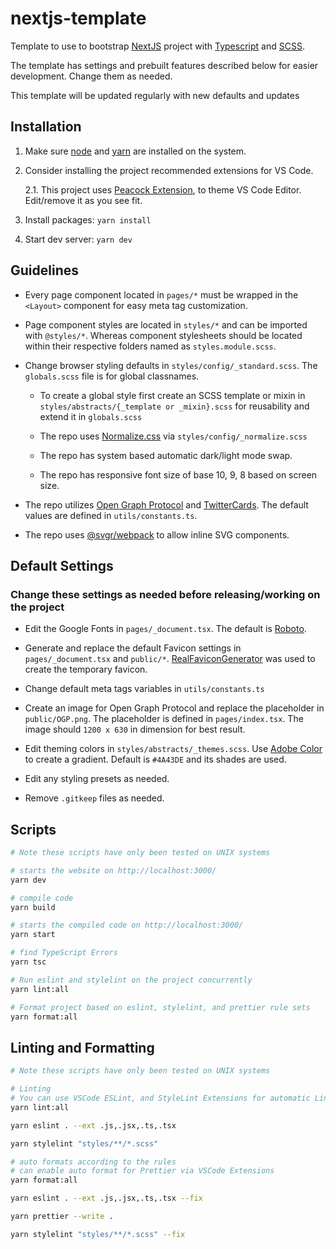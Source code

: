 # nextjs-template

Template to use to bootstrap [NextJS](https://nextjs.org/) project with [Typescript](https://www.typescriptlang.org/) and [SCSS](https://sass-lang.com/).

The template has settings and prebuilt features described below for easier development. Change them as needed.

This template will be updated regularly with new defaults and updates

## Installation

1. Make sure [node](https://nodejs.org/en/) and [yarn](https://classic.yarnpkg.com/en/) are installed on the system.

2. Consider installing the project recommended extensions for VS Code.

   2.1. This project uses [Peacock Extension](https://marketplace.visualstudio.com/items?itemName=johnpapa.vscode-peacock), to theme VS Code Editor. Edit/remove it as you see fit.

3. Install packages: `yarn install`

4. Start dev server: `yarn dev`

## Guidelines

- Every page component located in `pages/*` must be wrapped in the `<Layout>` component for easy meta tag customization.

- Page component styles are located in `styles/*` and can be imported with `@styles/*`. Whereas component stylesheets should be located within their respective folders named as `styles.module.scss`.

- Change browser styling defaults in `styles/config/_standard.scss`. The `globals.scss` file is for global classnames.

  - To create a global style first create an SCSS template or mixin in `styles/abstracts/{_template or _mixin}.scss` for reusability and extend it in `globals.scss`

  - The repo uses [Normalize.css](https://necolas.github.io/normalize.css/) via `styles/config/_normalize.scss`

  - The repo has system based automatic dark/light mode swap.

  - The repo has responsive font size of base 10, 9, 8 based on screen size.

- The repo utilizes [Open Graph Protocol](https://opengraphprotocol.org/) and [TwitterCards](https://developer.twitter.com/en/docs/twitter-for-websites/cards/overview/abouts-cards). The default values are defined in `utils/constants.ts`.

- The repo uses [@svgr/webpack](https://www.npmjs.com/package/@svgr/webpack) to allow inline SVG components.

## Default Settings

### Change these settings as needed before releasing/working on the project

- Edit the Google Fonts in `pages/_document.tsx`. The default is [Roboto](https://fonts.google.com/specimen/Roboto).

- Generate and replace the default Favicon settings in `pages/_document.tsx` and `public/*`. [RealFaviconGenerator](https://realfavicongenerator.net) was used to create the temporary favicon.

- Change default meta tags variables in `utils/constants.ts`

- Create an image for Open Graph Protocol and replace the placeholder in `public/OGP.png`. The placeholder is defined in `pages/index.tsx`. The image should `1200 x 630` in dimension for best result.

- Edit theming colors in `styles/abstracts/_themes.scss`. Use [Adobe Color](https://color.adobe.com/) to create a gradient. Default is `#4A43DE` and its shades are used.

- Edit any styling presets as needed.

- Remove `.gitkeep` files as needed.

## Scripts

```bash
# Note these scripts have only been tested on UNIX systems

# starts the website on http://localhost:3000/
yarn dev

# compile code
yarn build

# starts the compiled code on http://localhost:3000/
yarn start

# find TypeScript Errors
yarn tsc

# Run eslint and stylelint on the project concurrently
yarn lint:all

# Format project based on eslint, stylelint, and prettier rule sets
yarn format:all
```

## Linting and Formatting

```bash
# Note these scripts have only been tested on UNIX systems

# Linting
# You can use VSCode ESLint, and StyleLint Extensions for automatic Linting
yarn lint:all

yarn eslint . --ext .js,.jsx,.ts,.tsx

yarn stylelint "styles/**/*.scss"

# auto formats according to the rules
# can enable auto format for Prettier via VSCode Extensions
yarn format:all

yarn eslint . --ext .js,.jsx,.ts,.tsx --fix

yarn prettier --write .

yarn stylelint "styles/**/*.scss" --fix
```
